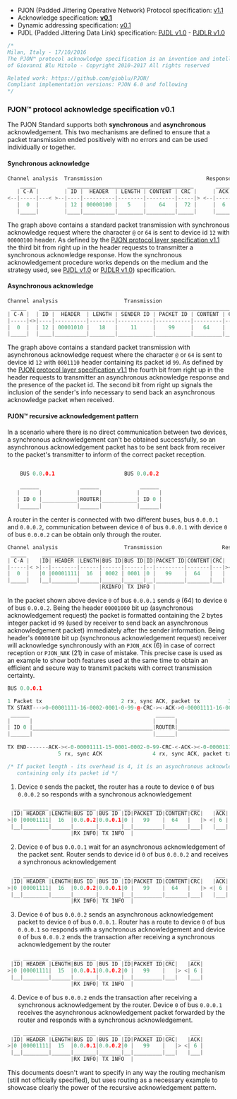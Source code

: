 - PJON (Padded Jittering Operative Network) Protocol specification: [v1.1](/specification/PJON-protocol-specification-v1.1.md)
- Acknowledge specification: **[v0.1](/specification/PJON-protocol-acknowledge-specification-v0.1.md)**
- Dynamic addressing specification: [v0.1](/specification/PJON-dynamic-addressing-specification-v0.1.md)
- PJDL (Padded Jittering Data Link) specification: [PJDL v1.0](/strategies/SoftwareBitBang/specification/PJDL-specification-v1.0.md) - [PJDLR v1.0](/strategies/OverSampling/specification/PJDLR-specification-v1.0.md)

```cpp
/*
Milan, Italy - 17/10/2016
The PJON™ protocol acknowledge specification is an invention and intellectual property
of Giovanni Blu Mitolo - Copyright 2010-2017 All rights reserved

Related work: https://github.com/gioblu/PJON/
Compliant implementation versions: PJON 6.0 and following
*/
```
### PJON™ protocol acknowledge specification v0.1
The PJON Standard supports both **synchronous** and **asynchronous** acknowledgement.
This two mechanisms are defined to ensure that a packet transmission ended positively with no errors and can be used individually or together.

#### Synchronous acknowledge
```cpp  
Channel analysis  Transmission                                 Response
    _____          ________________________________________       _____
   | C-A |        | ID |  HEADER  | LENGTH | CONTENT | CRC |     | ACK |
<--|-----|---< >--|----|----------|--------|---------|-----|> <--|-----|
   |  0  |        | 12 | 00000100 |   5    |    64   |  72 |     |  6  |
   |_____|        |____|__________|________|_________|_____|     |_____|
```

The graph above contains a standard packet transmission with synchronous acknowledge request where the character `@` or `64` is sent to device id `12` with `00000100` header. As defined by the [PJON protocol layer specification v1.1](/specification/PJON-protocol-specification-v1.1.md) the third bit from right up in the header requests to transmitter a synchronous acknowledge response. How the synchronous acknowledgement procedure works depends on the medium and the strategy used, see [PJDL v1.0](/strategies/SoftwareBitBang/specification/PJDL-specification-v1.0.md) or [PJDLR v1.0](/strategies/OverSampling/specification/PJDLR-specification-v1.0.md)) specification.

#### Asynchronous acknowledge

```cpp
Channel analysis                     Transmission
 _____    _________________________________________________________________
| C-A |  | ID |  HEADER  | LENGTH | SENDER ID | PACKET ID | CONTENT | CRC |
|-----|<>|----|----------|--------|-----------|-----------|---------|-----|>
|  0  |  | 12 | 00001010 |   18   |    11     |    99     |   64    |     |
|_____|  |____|__________|________|___________|___________|_________|_____|

```
The graph above contains a standard packet transmission with asynchronous acknowledge request where the character `@` or `64` is sent to device id `12` with `0001110` header containing its packet id `99`. As defined by the [PJON protocol layer specification v1.1](/specification/PJON-protocol-specification-v1.1.md) the fourth bit from right up in the header requests to transmitter an asynchronous acknowledge response and the presence of the packet id. The second bit from right up signals the inclusion of the sender's info necessary to send back an asynchronous acknowledge packet when received.

#### PJON™ recursive acknowledgement pattern
In a scenario where there is no direct communication between two devices, a synchronous acknowledgement can't be obtained successfully, so an asynchronous acknowledgement packet has to be sent back from receiver to the packet's transmitter to inform of the correct packet reception.

```cpp

    BUS 0.0.0.1                      BUS 0.0.0.2

    ______             ______             ______
   |      |           |      |           |      |
   | ID 0 |___________|ROUTER|___________| ID 0 |
   |______|           |______|           |______|

```
A router in the center is connected with two different buses, bus `0.0.0.1` and `0.0.0.2`, communication between device `0` of bus `0.0.0.1` with device `0` of bus `0.0.0.2` can be obtain only through the router.

```cpp  
Channel analysis                     Transmission                   Response
 _____     _________________________________________________________    ___
| C-A |   |ID| HEADER |LENGTH|BUS ID|BUS ID|ID|PACKET ID|CONTENT|CRC|  |ACK|
|-----|< >|--|--------|------|------|------|--|---------|-------|---|><|---|
|  0  |   |0 |00001111|  16  | 0002 | 0001 |0 |   99    |  64   |   |  | 6 |
|_____|   |__|________|______|______|______|__|_________|_______|___|  |___|
                             |RXINFO| TX INFO |           
```
In the packet shown above device `0` of bus `0.0.0.1` sends `@` (64) to device `0` of bus `0.0.0.2`. Being the header `00001000` bit up (asynchronous acknowledgement request) the packet is formatted containing the 2 bytes integer packet id `99` (used by receiver to send back an asynchronous acknowledgement packet) immediately after the sender information. Being header's `00000100` bit up (synchronous acknowledgement request) receiver will acknowledge synchronously with an `PJON_ACK` (6) in case of correct reception or `PJON_NAK` (21) in case of mistake. This precise case is used as an example to show both features used at the same time to obtain an efficient and secure way to transmit packets with correct transmission certainty.

```cpp        
BUS 0.0.0.1                                                                            BUS 0.0.0.2

1 Packet tx                         2 rx, sync ACK, packet tx         3 rx, sync ACK, async ACK tx
TX START--->0-00001111-16-0002-0001-0-99-@-CRC-><-ACK->0-00001111-16-0002-0001-0-99-@-CRC-><-ACK-|
 ______                                        ______                                    ______  |
|      |                                      |      |                                  |      | |
| ID 0 |______________________________________|ROUTER|__________________________________| ID 0 | |
|______|                                      |______|                                  |______| |
                                                                                                 |
TX END-------ACK-><-0-00001111-15-0001-0002-0-99-CRC-<-ACK-><-0-00001111-15-0001-0002-0-99-CRC-<-|
                5 rx, sync ACK                4 rx, sync ACK, packet tx

/* If packet length - its overhead is 4, it is an asynchronous acknowledgement packet
   containing only its packet id */
```
1) Device `0` sends the packet, the router has a route to device `0` of bus `0.0.0.2` so responds with a synchronous acknowledgement
```cpp
  __ ________ ______ _______ _______ __ _________ _______ ___     ___
 |ID| HEADER |LENGTH|BUS ID |BUS ID |ID|PACKET ID|CONTENT|CRC|   |ACK|
>|0 |00001111|  16  |0.0.0.2|0.0.0.1|0 |   99    |  64   |   |> <| 6 |
 |__|________|______|_______|_______|__|_________|_______|___|   |___|
                    |RX INFO| TX INFO  |
```
2) Device `0` of bus `0.0.0.1` wait for an asynchronous acknowledgement of the packet sent. Router sends to device id `0` of bus `0.0.0.2` and receives a synchronous acknowledgement
```cpp
  __ ________ ______ _______ _______ __ _________ _______ ___     ___
 |ID| HEADER |LENGTH|BUS ID |BUS ID |ID|PACKET ID|CONTENT|CRC|   |ACK|
>|0 |00001111|  16  |0.0.0.2|0.0.0.1|0 |   99    |  64   |   |> <| 6 |
 |__|________|______|_______|_______|__|_________|_______|___|   |___|
                    |RX INFO| TX INFO  |
```
3) Device `0` of bus `0.0.0.2` sends an asynchronous acknowledgement packet to device `0` of bus `0.0.0.1`. Router has a route to device `0` of bus `0.0.0.1` so responds with a synchronous acknowledgement and device `0` of bus `0.0.0.2` ends the transaction after receiving a synchronous acknowledgement by the router
```cpp
  __ ________ ______ _______ _______ __ _________ ___     ___
 |ID| HEADER |LENGTH|BUS ID |BUS ID |ID|PACKET ID|CRC|   |ACK|
>|0 |00001111|  15  |0.0.0.1|0.0.0.2|0 |   99    |   |> <| 6 |
 |__|________|______|_______|_______|__|_________|___|   |___|
                    |RX INFO| TX INFO  |
```
4) Device `0` of bus `0.0.0.2` ends the transaction after receiving a synchronous acknowledgement by the router. Device `0` of bus `0.0.0.1` receives the asynchronous acknowledgement packet forwarded by the router and responds with a synchronous acknowledgement.

```cpp
  __ ________ ______ _______ _______ __ _________ ___     ___
 |ID| HEADER |LENGTH|BUS ID |BUS ID |ID|PACKET ID|CRC|   |ACK|
>|0 |00001111|  15  |0.0.0.1|0.0.0.2|0 |   99    |   |> <| 6 |
 |__|________|______|_______|_______|__|_________|___|   |___|
                    |RX INFO| TX INFO  |
```
This documents doesn't want to specify in any way the routing mechanism (still not officially specified), but uses routing as a necessary example to showcase clearly the power of the recursive acknowledgement pattern.
